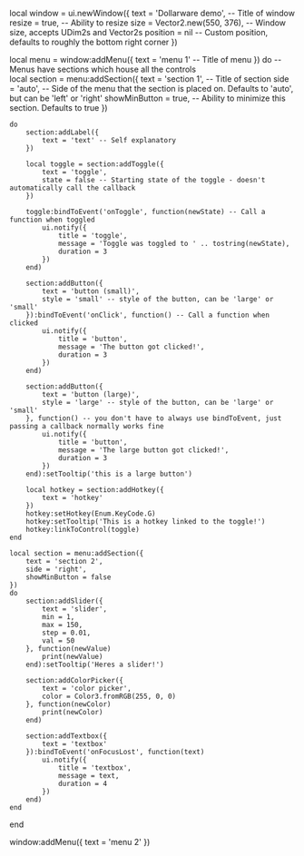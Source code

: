 local window = ui.newWindow({
    text = 'Dollarware demo', -- Title of window 
    resize = true, -- Ability to resize
    size = Vector2.new(550, 376), -- Window size, accepts UDim2s and Vector2s
    position = nil -- Custom position, defaults to roughly the bottom right corner
})

local menu = window:addMenu({
    text = 'menu 1' -- Title of menu
})
do 
    -- Menus have sections which house all the controls    
    local section = menu:addSection({
        text = 'section 1', -- Title of section
        side = 'auto', -- Side of the menu that the section is placed on. Defaults to 'auto', but can be 'left' or 'right'
        showMinButton = true, -- Ability to minimize this section. Defaults to true
    })
    
    do 
        section:addLabel({
            text = 'text' -- Self explanatory
        })
        
        local toggle = section:addToggle({
            text = 'toggle', 
            state = false -- Starting state of the toggle - doesn't automatically call the callback
        })
        
        toggle:bindToEvent('onToggle', function(newState) -- Call a function when toggled
            ui.notify({
                title = 'toggle',
                message = 'Toggle was toggled to ' .. tostring(newState),
                duration = 3
            })
        end)
        
        section:addButton({
            text = 'button (small)', 
            style = 'small' -- style of the button, can be 'large' or 'small'
        }):bindToEvent('onClick', function() -- Call a function when clicked
            ui.notify({
                title = 'button',
                message = 'The button got clicked!',
                duration = 3
            })
        end)
        
        section:addButton({
            text = 'button (large)', 
            style = 'large' -- style of the button, can be 'large' or 'small'
        }, function() -- you don't have to always use bindToEvent, just passing a callback normally works fine
            ui.notify({
                title = 'button',
                message = 'The large button got clicked!',
                duration = 3
            })
        end):setTooltip('this is a large button')
        
        local hotkey = section:addHotkey({
            text = 'hotkey'
        })
        hotkey:setHotkey(Enum.KeyCode.G)
        hotkey:setTooltip('This is a hotkey linked to the toggle!')
        hotkey:linkToControl(toggle)
    end
    
    local section = menu:addSection({
        text = 'section 2',
        side = 'right',
        showMinButton = false
    })
    do 
        section:addSlider({
            text = 'slider',
            min = 1,
            max = 150,
            step = 0.01,
            val = 50
        }, function(newValue) 
            print(newValue)
        end):setTooltip('Heres a slider!')
        
        section:addColorPicker({
            text = 'color picker',
            color = Color3.fromRGB(255, 0, 0)
        }, function(newColor) 
            print(newColor)
        end)
        
        section:addTextbox({
            text = 'textbox'
        }):bindToEvent('onFocusLost', function(text) 
            ui.notify({
                title = 'textbox',
                message = text,
                duration = 4
            })
        end)
    end
    
end

window:addMenu({
    text = 'menu 2'
})
